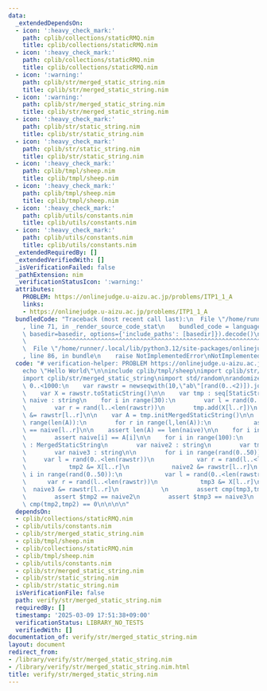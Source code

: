 ```yaml
---
data:
  _extendedDependsOn:
  - icon: ':heavy_check_mark:'
    path: cplib/collections/staticRMQ.nim
    title: cplib/collections/staticRMQ.nim
  - icon: ':heavy_check_mark:'
    path: cplib/collections/staticRMQ.nim
    title: cplib/collections/staticRMQ.nim
  - icon: ':warning:'
    path: cplib/str/merged_static_string.nim
    title: cplib/str/merged_static_string.nim
  - icon: ':warning:'
    path: cplib/str/merged_static_string.nim
    title: cplib/str/merged_static_string.nim
  - icon: ':heavy_check_mark:'
    path: cplib/str/static_string.nim
    title: cplib/str/static_string.nim
  - icon: ':heavy_check_mark:'
    path: cplib/str/static_string.nim
    title: cplib/str/static_string.nim
  - icon: ':heavy_check_mark:'
    path: cplib/tmpl/sheep.nim
    title: cplib/tmpl/sheep.nim
  - icon: ':heavy_check_mark:'
    path: cplib/tmpl/sheep.nim
    title: cplib/tmpl/sheep.nim
  - icon: ':heavy_check_mark:'
    path: cplib/utils/constants.nim
    title: cplib/utils/constants.nim
  - icon: ':heavy_check_mark:'
    path: cplib/utils/constants.nim
    title: cplib/utils/constants.nim
  _extendedRequiredBy: []
  _extendedVerifiedWith: []
  _isVerificationFailed: false
  _pathExtension: nim
  _verificationStatusIcon: ':warning:'
  attributes:
    PROBLEM: https://onlinejudge.u-aizu.ac.jp/problems/ITP1_1_A
    links:
    - https://onlinejudge.u-aizu.ac.jp/problems/ITP1_1_A
  bundledCode: "Traceback (most recent call last):\n  File \"/home/runner/.local/lib/python3.12/site-packages/onlinejudge_verify/documentation/build.py\"\
    , line 71, in _render_source_code_stat\n    bundled_code = language.bundle(stat.path,\
    \ basedir=basedir, options={'include_paths': [basedir]}).decode()\n          \
    \         ^^^^^^^^^^^^^^^^^^^^^^^^^^^^^^^^^^^^^^^^^^^^^^^^^^^^^^^^^^^^^^^^^^^^^^^^^^^^^^^^^\n\
    \  File \"/home/runner/.local/lib/python3.12/site-packages/onlinejudge_verify/languages/nim.py\"\
    , line 86, in bundle\n    raise NotImplementedError\nNotImplementedError\n"
  code: "# verification-helper: PROBLEM https://onlinejudge.u-aizu.ac.jp/problems/ITP1_1_A\n\
    echo \"Hello World\"\n\ninclude cplib/tmpl/sheep\nimport cplib/str/static_string\n\
    import cplib/str/merged_static_string\nimport std/random\nrandomize()\nfor _ in\
    \ 0..<1000:\n    var rawstr = newseqwith(10,\"ab\"[rand(0..<2)]).join(\"\")\n\
    \    var X = rawstr.toStaticString()\n\n    var tmp : seq[StaticString]\n    var\
    \ naive : string\n    for i in range(30):\n        var l = rand(0..<len(rawstr))\n\
    \        var r = rand(l..<len(rawstr))\n        tmp.add(X[l..r])\n        naive\
    \ &= rawstr[l..r]\n\n    var A = tmp.initMergedStaticString()\n\n    for l in\
    \ range(len(A)):\n        for r in range(l,len(A)):\n            assert $(A[l..r])\
    \ == naive[l..r]\n\n    assert len(A) == len(naive)\n\n    for i in range(len(naive)):\n\
    \        assert naive[i] == A[i]\n\n    for i in range(100):\n        var tmp2\
    \ : MergedStaticString\n        var naive2 : string\n        var tmp3 : MergedStaticString\n\
    \        var naive3 : string\n\n        for i in range(rand(0..50)):\n       \
    \     var l = rand(0..<len(rawstr))\n            var r = rand(l..<len(rawstr))\n\
    \            tmp2 &= X[l..r]\n            naive2 &= rawstr[l..r]\n        for\
    \ i in range(rand(0..50)):\n            var l = rand(0..<len(rawstr))\n      \
    \      var r = rand(l..<len(rawstr))\n            tmp3 &= X[l..r]\n          \
    \  naive3 &= rawstr[l..r]\n            \n        assert cmp(tmp3,tmp2) == sgn(cmp(naive3,naive2))\n\
    \        assert $tmp2 == naive2\n        assert $tmp3 == naive3\n        assert\
    \ cmp(tmp2,tmp2) == 0\n\n\n\n"
  dependsOn:
  - cplib/collections/staticRMQ.nim
  - cplib/utils/constants.nim
  - cplib/str/merged_static_string.nim
  - cplib/tmpl/sheep.nim
  - cplib/collections/staticRMQ.nim
  - cplib/tmpl/sheep.nim
  - cplib/utils/constants.nim
  - cplib/str/merged_static_string.nim
  - cplib/str/static_string.nim
  - cplib/str/static_string.nim
  isVerificationFile: false
  path: verify/str/merged_static_string.nim
  requiredBy: []
  timestamp: '2025-03-09 17:51:38+09:00'
  verificationStatus: LIBRARY_NO_TESTS
  verifiedWith: []
documentation_of: verify/str/merged_static_string.nim
layout: document
redirect_from:
- /library/verify/str/merged_static_string.nim
- /library/verify/str/merged_static_string.nim.html
title: verify/str/merged_static_string.nim
---
```

